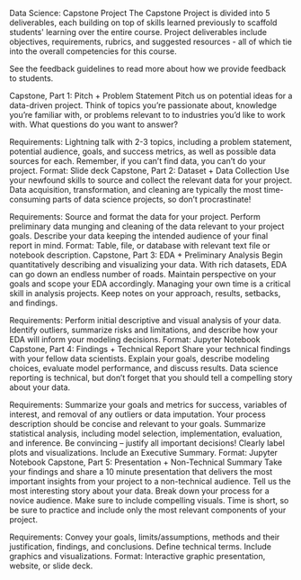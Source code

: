 Data Science: Capstone Project
The Capstone Project is divided into 5 deliverables, each building on top of skills learned previously to scaffold students' learning over the entire course. Project deliverables include objectives, requirements, rubrics, and suggested resources - all of which tie into the overall competencies for this course.

See the feedback guidelines to read more about how we provide feedback to students.

Capstone, Part 1: Pitch + Problem Statement
Pitch us on potential ideas for a data-driven project. Think of topics you’re passionate about, knowledge you’re familiar with, or problems relevant to to industries you’d like to work with. What questions do you want to answer?

Requirements: Lightning talk with 2-3 topics, including a problem statement, potential audience, goals, and success metrics, as well as possible data sources for each. Remember, if you can’t find data, you can’t do your project.
Format: Slide deck
Capstone, Part 2: Dataset + Data Collection
Use your newfound skills to source and collect the relevant data for your project. Data acquisition, transformation, and cleaning are typically the most time-consuming parts of data science projects, so don’t procrastinate!

Requirements: Source and format the data for your project. Perform preliminary data munging and cleaning of the data relevant to your project goals. Describe your data keeping the intended audience of your final report in mind.
Format: Table, file, or database with relevant text file or notebook description.
Capstone, Part 3: EDA + Preliminary Analysis
Begin quantitatively describing and visualizing your data. With rich datasets, EDA can go down an endless number of roads. Maintain perspective on your goals and scope your EDA accordingly. Managing your own time is a critical skill in analysis projects. Keep notes on your approach, results, setbacks, and findings.

Requirements: Perform initial descriptive and visual analysis of your data. Identify outliers, summarize risks and limitations, and describe how your EDA will inform your modeling decisions.
Format: Jupyter Notebook
Capstone, Part 4: Findings + Technical Report
Share your technical findings with your fellow data scientists. Explain your goals, describe modeling choices, evaluate model performance, and discuss results. Data science reporting is technical, but don’t forget that you should tell a compelling story about your data.

Requirements: Summarize your goals and metrics for success, variables of interest, and removal of any outliers or data imputation. Your process description should be concise and relevant to your goals. Summarize statistical analysis, including model selection, implementation, evaluation, and inference. Be convincing – justify all important decisions! Clearly label plots and visualizations. Include an Executive Summary.
Format: Jupyter Notebook
Capstone, Part 5: Presentation + Non-Technical Summary
Take your findings and share a 10 minute presentation that delivers the most important insights from your project to a non-technical audience. Tell us the most interesting story about your data. Break down your process for a novice audience. Make sure to include compelling visuals. Time is short, so be sure to practice and include only the most relevant components of your project.

Requirements: Convey your goals, limits/assumptions, methods and their justification, findings, and conclusions. Define technical terms. Include graphics and visualizations.
Format: Interactive graphic presentation, website, or slide deck.
